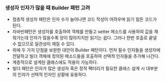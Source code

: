 ### 생성자 인자가 많을 때 Builder 패턴 고려
- 점층적 생성자 패턴은 인자 수가 늘어나면 코드 작성이 어려우며 읽기 힘든 코드가 된다.
- 자바빈패턴은 생성자를 호출하여 객체를 만들고 setter 메소드를 사용하여 값을 채워가는데 인자가 많을수록 양이 많아지지만 읽기는 쉽다. 그러나 한번 호출로 끝낼 수 없으므로 일관성이 깨질 수 있다.
- 위에 두 가지 단점을 보완한 대안이 Builder 패턴이다. 먼저 필수 인자들을 생성자에 전달하고 빌더 객체에 정의된 메소드들을 호출하여 선택적 인자들을 추가해 나간다.
- 계층적으로 설계된 클래스에도 적용이 가능하다.
- 빌더 패턴은 인자가 많은 생성자 혹은 정적 팩터리가 필요한 클래스 설계 시 대부분의 인자가 선택적 인자인 상황에 유용하다.